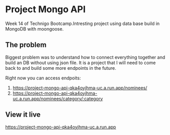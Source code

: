 # Project Mongo API
 Week 14 of Technigo Bootcamp.Intresting project using data base build in MongoDB with moongoose. 
## The problem

Biggest problem was to understand how to connect everything together and build an DB without using json file. It is a project that I will need to come back to and build some more endpoints in the future. 

Right now you can access endpoits:
1. https://project-mongo-api-qka4oyjhma-uc.a.run.app/nominees/
2. https://project-mongo-api-qka4oyjhma-uc.a.run.app/nominees/category/:category

## View it live

https://project-mongo-api-qka4oyjhma-uc.a.run.app
